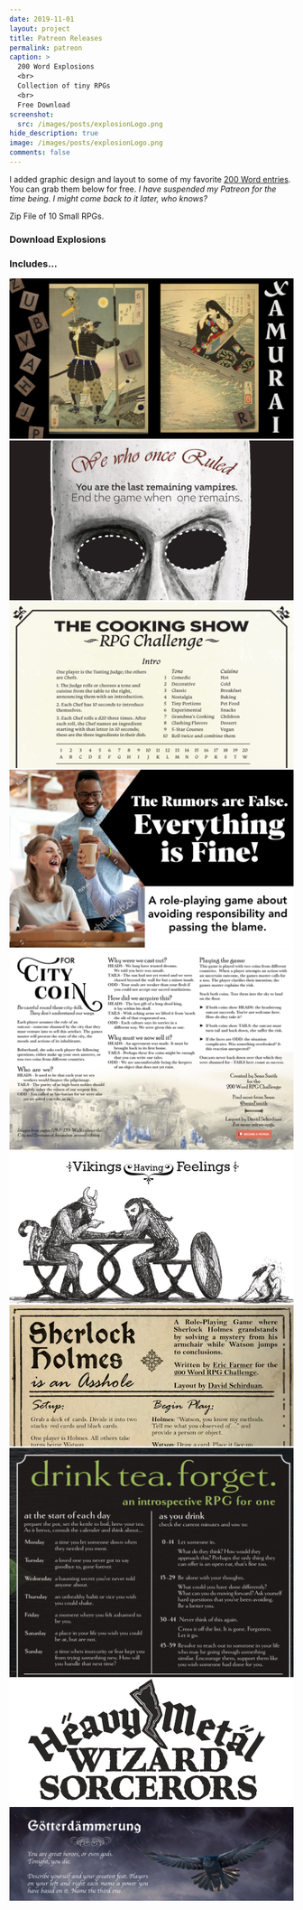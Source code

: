 ```yaml
---
date: 2019-11-01
layout: project
title: Patreon Releases
permalink: patreon
caption: >
  200 Word Explosions
  <br>
  Collection of tiny RPGs
  <br>
  Free Download
screenshot:
  src: /images/posts/explosionLogo.png
hide_description: true
image: /images/posts/explosionLogo.png
comments: false
---
```


<div class="shoppingCard">
  <div class="shoppingColumn">
    <p>I added graphic design and layout to some of my favorite <a href="https://200wordrpg.github.io/">200 Word entries</a>. You can grab them below for free. <i>I have suspended my Patreon for the time being. I might come back to it later, who knows?</i></p>
    <p>Zip File of 10 Small RPGs.</p>
  </div>
  <div class="shoppingColumn">
  <a class="btn shoppingButton" onclick="location.href='/files/Patreon_Exposions.zip'"><h3>Download Explosions</h3></a>
  </div>
</div>

### Includes...

<div class="row centerButtons">
  <div class="col-12">
<img class="prize" src="/images/explosions/xamurai.png"/>
</div>
  <div class="col-lg-6 col-12">
<img class="prize" src="/images/explosions/WeWhoOnceRuled.png"/>
</div>
  <div class="col-lg-6 col-12">
<img class="prize" src="/images/explosions/Cooking_Show.png"/>
</div>
  <div class="col-lg-6 col-12">
<img class="prize" src="/images/explosions/rumors.png"/>
  </div>
  <div class="col-lg-6 col-12">
<img class="prize" src="/images/explosions/ForCityCoin.png"/>
</div>
  <div class="col-lg-6 col-12">
<img class="prize" src="/images/explosions/Feelings.jpg"/>
</div>
  <div class="col-lg-6 col-12">
<img class="prize" src="/images/explosions/sherlock.png"/>
</div>
  <div class="col-lg-6 col-12">
<img class="prize" src="/images/explosions/Drink_Tea_Forget.png"/>
</div>
  <div class="col-lg-6 col-12">
<img class="prize" src="/images/explosions/wizards.png"/>
</div>
  <div class="col-12">
<img class="prize" src="/images/explosions/DeathBattle.png"/>
</div>
  </div>


